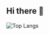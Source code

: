 ## Hi there 👋

![Top Langs](https://github-readme-stats.vercel.app/api/top-langs/?username=silent97vvaaavava&hide_progress=true&theme=transparent)
<!--
**silent97vvaaavava/silent97vvaaavava** is a ✨ _special_ ✨ repository because its `README.md` (this file) appears on your GitHub profile.

Here are some ideas to get you started:

- 🔭 I’m currently working on ...
- 🌱 I’m currently learning ...
- 👯 I’m looking to collaborate on ...
- 🤔 I’m looking for help with ...
- 💬 Ask me about ...
- 📫 How to reach me: ...
- 😄 Pronouns: ...
- ⚡ Fun fact: ...
-->
